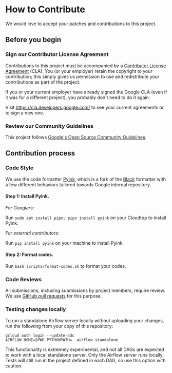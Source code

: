 # How to Contribute

We would love to accept your patches and contributions to this project.

## Before you begin

### Sign our Contributor License Agreement

Contributions to this project must be accompanied by a
[Contributor License Agreement](https://cla.developers.google.com/about) (CLA).
You (or your employer) retain the copyright to your contribution; this simply
gives us permission to use and redistribute your contributions as part of the
project.

If you or your current employer have already signed the Google CLA (even if it
was for a different project), you probably don't need to do it again.

Visit <https://cla.developers.google.com/> to see your current agreements or to
sign a new one.

### Review our Community Guidelines

This project follows [Google's Open Source Community
Guidelines](https://opensource.google/conduct/).

## Contribution process

### Code Style

We use the code formatter [Pyink](https://github.com/google/pyink), which is a fork of the [Black](https://github.com/psf/black) formatter with a few different behaviors tailored towards Google internal repository.

#### Step 1: Install Pyink.

*For Googlers:*

Run `sudo apt install pipx; pipx install pyink` on your Cloudtop to install Pyink.

*For external contributors:*

Run `pip install pyink` on your machine to install Pyink.

#### Step 2: Format codes.

Run `bash scripts/format-codes.sh` to format your codes.

### Code Reviews

All submissions, including submissions by project members, require review. We
use [GitHub pull requests](https://docs.github.com/articles/about-pull-requests)
for this purpose.

### Testing changes locally

To run a standalone Airflow server locally without uploading your changes, run the following from your copy of this repository:

```
gcloud auth login --update-adc
AIRFLOW_HOME=$PWD PYTHONPATH=. airflow standalone
```

This functionality is extremely experimental, and not all DAGs are expected to work with a local standalone server. Only the Airflow server runs locally. Tests will still run in the project defined in each DAG, so use this option with caution.
